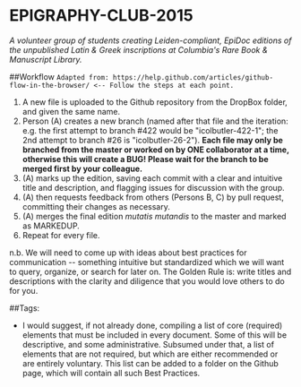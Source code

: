 # EPIGRAPHY-CLUB-2015
_A volunteer group of students creating Leiden-compliant, EpiDoc editions of the unpublished Latin &amp; Greek inscriptions at Columbia's Rare Book &amp; Manuscript Library._

##Workflow
`Adapted from: https://help.github.com/articles/github-flow-in-the-browser/ <-- Follow the steps at each point.`

1. A new file is uploaded to the Github repository from the DropBox folder, and given the same name.
2. Person (A) creates a new branch (named after that file and the iteration: e.g. the first attempt to branch #422 would be "icolbutler-422-1"; the 2nd attempt to branch #26 is "icolbutler-26-2"). **Each file may only be branched from the master or worked on by ONE collaborator at a time, otherwise this will create a BUG! Please wait for the branch to be merged first by your colleague.**
3. (A) marks up the edition, saving each commit with a clear and intuitive title and description, and flagging issues for discussion with the group.
4. (A) then requests feedback from others (Persons B, C) by pull request, committing their changes as necessary.
5. (A) merges the final edition _mutatis mutandis_ to the master and marked as MARKEDUP.
6. Repeat for every file.

n.b. We will need to come up with ideas about best practices for communication -- something intuitive but standardized which we will want to query, organize, or search for later on. The Golden Rule is: write titles and descriptions with the clarity and diligence that you would love others to do for you.

##Tags:
* I would suggest, if not already done, compiling a list of core (required) elements that must be included in every document. Some of this will be descriptive, and some administrative. Subsumed under that, a list of elements that are not required, but which are either recommended or are entirely voluntary. This list can be added to a folder on the Github page, which will contain all such Best Practices.

